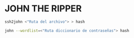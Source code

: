 # JOHN THE RIPPER
```bash 
ssh2john <"Ruta del archivo"> > hash
```

```bash
john --wordlist=<"Ruta diccionario de contraseñas"> hash
```